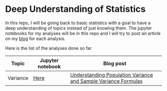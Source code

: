 # Deep Understanding of Statistics

In this repo, I will be going back to basic statistics with a goal to have a deep understanding of topics instead of just knowing them. The jupyter notebooks for my analyses will be in this repo and I will try to post an article on my [blog](https://eugenebaraka.github.io/) for each analysis. 

Here is the list of the analyses done so far


| Topic      | Jupyter notebook | Blog post
| ----------- | ----------- |---------------|
| Variance      | [Here](/variance.ipynb) | [Understanding Population Variance and Sample Variance Formulas](https://eugenebaraka.github.io/blog/2022/07/03/variance-explained/)|



